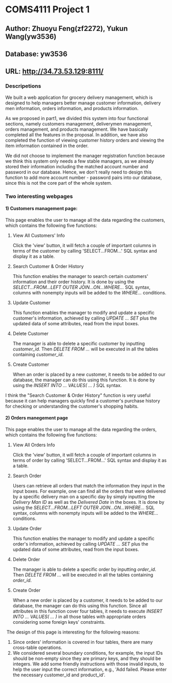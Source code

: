 # COMS4111 Project 1
## Author:  Zhuoyu Feng(zf2272), Yukun Wang(yw3536)
## Database: yw3536
## URL: http://34.73.53.129:8111/
### Descripetions
We built a web application for grocery delivery management, which is designed to help managers better manage customer information, delivery men information, orders information, and products information. 

As we proposed in part1, we divided this system into four functional sections, namely customers management, deliverymen management, orders management, and products management. We have basically completed all the features in the proposal. In addition, we have also completed the function of viewing customer history orders and viewing the item information contained in the order. 

We did not choose to implement the manager registration function because we think this system only needs a few stable managers, as we already stored their information including the matched account number and password in our database. Hence, we don't really need to design this function to add more account number - password pairs into our database, since this is not the core part of the whole system.

### Two interesting webpages
#### 1) Customers management page:
This page enables the user to manage all the data regarding the customers, which contains the following five functions:

1. View All Customers' Info

   Click the 'view' button, it will fetch a couple of important columns in terms of the customer by calling 'SELECT...FROM...' SQL syntax and display it as a table.

2. Search Customer & Order History

   This function enables the manager to search certain customers' information and their order history. It is done by using the *SELECT...FROM...LEFT OUTER JOIN...ON...WHERE...* SQL syntax, columns with nonempty inputs will be added to the *WHERE...* conditions.

3. Update Customer

   This function enables the manager to modify and update a specific customer's information, achieved by calling *UPDATE ... SET* plus the updated data of some attributes, read from the input boxes.

4. Delete Customer

   The manager is able to delete a specific customer by inputting *customer_id*. Then *DELETE FROM ...* will be executed in all the tables containing *customer_id*.

5. Create Customer

   When an order is placed by a new customer, it needs to be added to our database, the manager can do this using this function. It is done by using the *INSERT INTO ... VALUES( ... )* SQL syntax.


I think the "Search Customer & Order History" function is very useful because it can help managers quickly find a customer's purchase history for checking or understanding the customer's shopping habits. 

#### 2) Orders manegement page
This page enables the user to manage all the data regarding the orders, which contains the following five functions:

1. View All Orders Info

   Click the 'view' button, it will fetch a couple of important columns in terms of order by calling 'SELECT...FROM...' SQL syntax and display it as a table.

2. Search Order

   Users can retrieve all orders that match the information they input in the input boxes. For example, one can find all the orders that were delivered by a specific delivery man on a specific day by simply inputting the *Delivery Man ID* as well as the *Delivered Date* in the boxes. It is done by using the *SELECT...FROM...LEFT OUTER JOIN...ON...WHERE...* SQL syntax, columns with nonempty inputs will be added to the *WHERE...* conditions.

3. Update Order

   This function enables the manager to modify and update a specific order's information, achieved by calling *UPDATE ... SET* plus the updated data of some attributes, read from the input boxes.

4. Delete Order

   The manager is able to delete a specific order by inputting *order_id*. Then *DELETE FROM ...* will be executed in all the tables containing *order_id*.

5. Create Order

   When a new order is placed by a customer, it needs to be added to our database, the manager can do this using this function. Since all attributes in this function cover four tables, it needs to execute *INSERT INTO ... VALUES( ... )* in all those tables with appropriate orders considering some foreign keys' constraints.



​	The design of this page is interesting for the following reasons:

1. Since orders' information is covered in four tables, there are many cross-table operations.
2. We considered several boundary conditions, for example, the input IDs should be non-empty since they are primary keys, and they should be integers. We add some friendly instructions with those invalid inputs, to help the user input the correct information, e.g., 'Add failed. Please enter the necessary customer_id and product_id'.
